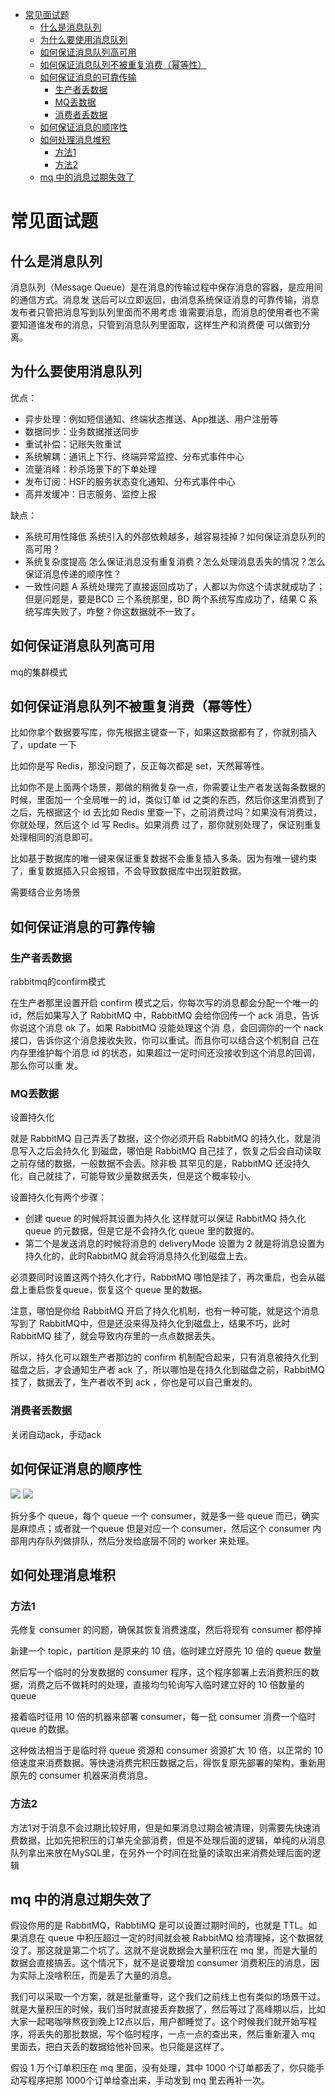 
* [常见面试题](#常见面试题)
    * [什么是消息队列](#什么是消息队列)
    * [为什么要使用消息队列](#为什么要使用消息队列)
    * [如何保证消息队列高可用](#如何保证消息队列高可用)
    * [如何保证消息队列不被重复消费（幂等性）](#如何保证消息队列不被重复消费幂等性)
    * [如何保证消息的可靠传输](#如何保证消息的可靠传输)
        * [生产者丢数据](#生产者丢数据)
        * [MQ丢数据](#mq丢数据)
        * [消费者丢数据](#消费者丢数据)
    * [如何保证消息的顺序性](#如何保证消息的顺序性)
    * [如何处理消息堆积](#如何处理消息堆积)
        * [方法1](#方法1)
        * [方法2](#方法2)
    * [mq 中的消息过期失效了](#mq-中的消息过期失效了)


# 常见面试题
## 什么是消息队列
消息队列（Message Queue）是在消息的传输过程中保存消息的容器，是应用间的通信方式。消息发 送后可以立即返回，由消息系统保证消息的可靠传输，消息发布者只管把消息写到队列里面而不用考虑 谁需要消息，而消息的使用者也不需要知道谁发布的消息，只管到消息队列里面取，这样生产和消费便 可以做到分离。
## 为什么要使用消息队列
优点：
- 异步处理：例如短信通知、终端状态推送、App推送、用户注册等
- 数据同步：业务数据推送同步
- 重试补偿：记账失败重试
- 系统解耦：通讯上下行、终端异常监控、分布式事件中心
- 流量消峰：秒杀场景下的下单处理
- 发布订阅：HSF的服务状态变化通知、分布式事件中心
- 高并发缓冲：日志服务、监控上报

缺点：
- 系统可用性降低 系统引入的外部依赖越多，越容易挂掉？如何保证消息队列的高可用？
- 系统复杂度提高 怎么保证消息没有重复消费？怎么处理消息丢失的情况？怎么保证消息传递的顺序性？
- 一致性问题 A 系统处理完了直接返回成功了，人都以为你这个请求就成功了；但是问题是，要是BCD 三个系统那里，BD 两个系统写库成功了，结果 C 系统写库失败了，咋整？你这数据就不一致了。
## 如何保证消息队列高可用
mq的集群模式
## 如何保证消息队列不被重复消费（幂等性）
比如你拿个数据要写库，你先根据主键查一下，如果这数据都有了，你就别插入了，update 一下

比如你是写 Redis，那没问题了，反正每次都是 set，天然幂等性。

比如你不是上面两个场景，那做的稍微复杂一点，你需要让生产者发送每条数据的时候，里面加一 个全局唯一的 id，类似订单 id 之类的东西，然后你这里消费到了之后，先根据这个 id 去比如 Redis 里查一下，之前消费过吗？如果没有消费过，你就处理，然后这个 id 写 Redis。如果消费 过了，那你就别处理了，保证别重复处理相同的消息即可。

比如基于数据库的唯一键来保证重复数据不会重复插入多条。因为有唯一键约束了，重复数据插入只会报错，不会导致数据库中出现脏数据。

需要结合业务场景
## 如何保证消息的可靠传输
### 生产者丢数据
rabbitmq的confirm模式

在生产者那里设置开启 confirm 模式之后，你每次写的消息都会分配一个唯一的 id，然后如果写入了 RabbitMQ 中，RabbitMQ 会给你回传一个 ack 消息，告诉你说这个消息 ok 了。如果 RabbitMQ 没能处理这个消
息，会回调你的一个 nack 接口，告诉你这个消息接收失败，你可以重试。而且你可以结合这个机制自
己在内存里维护每个消息 id 的状态，如果超过一定时间还没接收到这个消息的回调，那么你可以重
发。

### MQ丢数据
设置持久化

就是 RabbitMQ 自己弄丢了数据，这个你必须开启 RabbitMQ 的持久化，就是消息写入之后会持久化
到磁盘，哪怕是 RabbitMQ 自己挂了，恢复之后会自动读取之前存储的数据，一般数据不会丢。除非极
其罕见的是，RabbitMQ 还没持久化，自己就挂了，可能导致少量数据丢失，但是这个概率较小。

设置持久化有两个步骤：
- 创建 queue 的时候将其设置为持久化 这样就可以保证 RabbitMQ 持久化 queue 的元数据，但是它是不会持久化 queue 里的数据的。
- 第二个是发送消息的时候将消息的 deliveryMode 设置为 2 就是将消息设置为持久化的，此时RabbitMQ 就会将消息持久化到磁盘上去。

必须要同时设置这两个持久化才行，RabbitMQ 哪怕是挂了，再次重启，也会从磁盘上重启恢复queue，恢复这个 queue 里的数据。

注意，哪怕是你给 RabbitMQ 开启了持久化机制，也有一种可能，就是这个消息写到了 RabbitMQ中，但是还没来得及持久化到磁盘上，结果不巧，此时 RabbitMQ 挂了，就会导致内存里的一点点数据丢失。

所以，持久化可以跟生产者那边的 confirm 机制配合起来，只有消息被持久化到磁盘之后，才会通知生产者 ack 了，所以哪怕是在持久化到磁盘之前，RabbitMQ 挂了，数据丢了，生产者收不到 ack ，你也是可以自己重发的。

### 消费者丢数据
关闭自动ack，手动ack
## 如何保证消息的顺序性
![](../img/消息队列/消息顺序性1.png)
![](../img/消息队列/消息顺序性2.png)

拆分多个 queue，每个 queue 一个 consumer，就是多一些 queue 而已，确实是麻烦点；或者就一个queue 但是对应一个 consumer，然后这个 consumer 内部用内存队列做排队，然后分发给底层不同的 worker 来处理。
## 如何处理消息堆积
### 方法1
先修复 consumer 的问题，确保其恢复消费速度，然后将现有 consumer 都停掉

新建一个 topic，partition 是原来的 10 倍，临时建立好原先 10 倍的 queue 数量

然后写一个临时的分发数据的 consumer 程序，这个程序部署上去消费积压的数据，消费之后不做耗时的处理，直接均匀轮询写入临时建立好的 10 倍数量的 queue

接着临时征用 10 倍的机器来部署 consumer，每一批 consumer 消费一个临时 queue 的数据。

这种做法相当于是临时将 queue 资源和 consumer 资源扩大 10 倍，以正常的 10 倍速度来消费数据。等快速消费完积压数据之后，得恢复原先部署的架构，重新用原先的 consumer 机器来消费消息。
### 方法2
方法1对于消息不会过期比较好用，但是如果消息过期会被清理，则需要先快速消费数据，比如先把积压的订单先全部消费，但是不处理后面的逻辑，单纯的从消息队列拿出来放在MySQL里，在另外一个时间在批量的读取出来消费处理后面的逻辑
## mq 中的消息过期失效了
假设你用的是 RabbitMQ，RabbtiMQ 是可以设置过期时间的，也就是 TTL。如果消息在 queue 中积压超过一定的时间就会被 RabbitMQ 给清理掉，这个数据就没了。那这就是第二个坑了。这就不是说数据会大量积压在 mq 里，而是大量的数据会直接搞丢。这个情况下，就不是说要增加 consumer 消费积压的消息，因为实际上没啥积压，而是丢了大量的消息。

我们可以采取一个方案，就是批量重导，这个我们之前线上也有类似的场景干过。就是大量积压的时候，我们当时就直接丢弃数据了，然后等过了高峰期以后，比如大家一起喝咖啡熬夜到晚上12点以后，用户都睡觉了。这个时候我们就开始写程序，将丢失的那批数据，写个临时程序，一点一点的查出来，然后重新灌入 mq 里面去，把白天丢的数据给他补回来。也只能是这样了。

假设 1 万个订单积压在 mq 里面，没有处理，其中 1000 个订单都丢了，你只能手动写程序把那 1000个订单给查出来，手动发到 mq 里去再补一次。